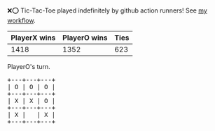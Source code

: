 :x::o: Tic-Tac-Toe played indefinitely by github action runners! See [my workflow](.github/workflows/play.yaml).

|PlayerX wins|PlayerO wins|Ties|
|-|-|-|
|1418|1352|623|

PlayerO's turn.

<pre>
+---+---+---+
| O | O | O |
+---+---+---+
| X | X | O |
+---+---+---+
| X |   | X |
+---+---+---+
</pre>